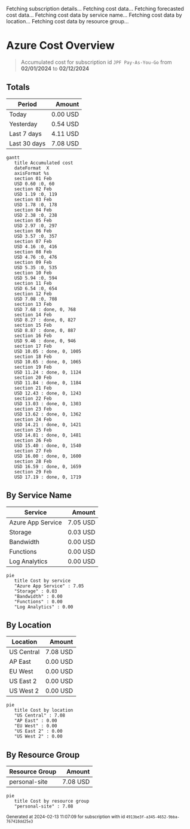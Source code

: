 Fetching subscription details...
Fetching cost data...
Fetching forecasted cost data...
Fetching cost data by service name...
Fetching cost data by location...
Fetching cost data by resource group...
# Azure Cost Overview

> Accumulated cost for subscription id `JPF Pay-As-You-Go` from **02/01/2024** to **02/12/2024**

## Totals

|Period|Amount|
|---|---:|
|Today|0.00 USD|
|Yesterday|0.54 USD|
|Last 7 days|4.11 USD|
|Last 30 days|7.08 USD|

```mermaid
gantt
   title Accumulated cost
   dateFormat  X
   axisFormat %s
   section 01 Feb
   USD 0.60 :0, 60
   section 02 Feb
   USD 1.19 :0, 119
   section 03 Feb
   USD 1.78 :0, 178
   section 04 Feb
   USD 2.38 :0, 238
   section 05 Feb
   USD 2.97 :0, 297
   section 06 Feb
   USD 3.57 :0, 357
   section 07 Feb
   USD 4.16 :0, 416
   section 08 Feb
   USD 4.76 :0, 476
   section 09 Feb
   USD 5.35 :0, 535
   section 10 Feb
   USD 5.94 :0, 594
   section 11 Feb
   USD 6.54 :0, 654
   section 12 Feb
   USD 7.08 :0, 708
   section 13 Feb
   USD 7.68 : done, 0, 768
   section 14 Feb
   USD 8.27 : done, 0, 827
   section 15 Feb
   USD 8.87 : done, 0, 887
   section 16 Feb
   USD 9.46 : done, 0, 946
   section 17 Feb
   USD 10.05 : done, 0, 1005
   section 18 Feb
   USD 10.65 : done, 0, 1065
   section 19 Feb
   USD 11.24 : done, 0, 1124
   section 20 Feb
   USD 11.84 : done, 0, 1184
   section 21 Feb
   USD 12.43 : done, 0, 1243
   section 22 Feb
   USD 13.03 : done, 0, 1303
   section 23 Feb
   USD 13.62 : done, 0, 1362
   section 24 Feb
   USD 14.21 : done, 0, 1421
   section 25 Feb
   USD 14.81 : done, 0, 1481
   section 26 Feb
   USD 15.40 : done, 0, 1540
   section 27 Feb
   USD 16.00 : done, 0, 1600
   section 28 Feb
   USD 16.59 : done, 0, 1659
   section 29 Feb
   USD 17.19 : done, 0, 1719
```

## By Service Name

|Service|Amount|
|---|---:|
|Azure App Service|7.05 USD|
|Storage|0.03 USD|
|Bandwidth|0.00 USD|
|Functions|0.00 USD|
|Log Analytics|0.00 USD|

```mermaid
pie
   title Cost by service
   "Azure App Service" : 7.05
   "Storage" : 0.03
   "Bandwidth" : 0.00
   "Functions" : 0.00
   "Log Analytics" : 0.00
```

## By Location

|Location|Amount|
|---|---:|
|US Central|7.08 USD|
|AP East|0.00 USD|
|EU West|0.00 USD|
|US East 2|0.00 USD|
|US West 2|0.00 USD|

```mermaid
pie
   title Cost by location
   "US Central" : 7.08
   "AP East" : 0.00
   "EU West" : 0.00
   "US East 2" : 0.00
   "US West 2" : 0.00
```

## By Resource Group

|Resource Group|Amount|
|---|---:|
|personal-site|7.08 USD|

```mermaid
pie
   title Cost by resource group
   "personal-site" : 7.08
```

<sup>Generated at 2024-02-13 11:07:09 for subscription with id `4913be3f-a345-4652-9bba-767418dd25e3`</sup>
